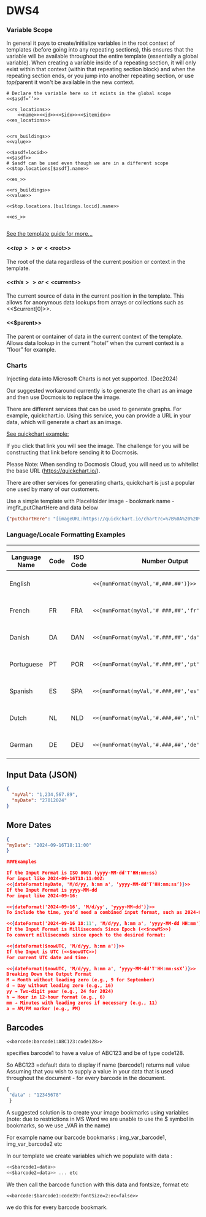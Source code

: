 # DWS4 

### Variable Scope

In general it pays to create/initialize variables in the root context of templates (before going into any repeating sections), this ensures that the variable will be available throughout the entire template (essentially a global variable).
When creating a variable inside of a repeating section, it will only exist within that context (within that repeating section block) and when the repeating section ends, or you jump into another repeating section, or use $top/$parent it won't be available in the new context.

```
# Declare the variable here so it exists in the global scope
<<$asdf=’’>>

<<rs_locations>>
	<<name>><<id>><<$idx>><<$itemidx>>
<<es_locations>>


<<rs_buildings>>
<<value>>

<<$asdf=locid>>
<<$asdf>>
# $asdf can be used even though we are in a different scope
<<$top.locations[$asdf].name>>

<<es_>>

<<rs_buildings>>
<<value>>

<<$top.locations.[buildings.locid].name>>

<<es_>>


```
[See the template guide for more...](https://resources.docmosis.com/Documentation/Cloud/DWS4/Cloud-Template-Guide-DWS4.pdf)

#### <<$top>> or <<$root>>

The root of the data regardless of the current position or
context in the template.

#### <<$this>> or <<$current>>

The current source of data in the current position in the
template. This allows for anonymous data lookups from
arrays or collections such as <<$current[0]>>.

#### <<$parent>>

The parent or container of data in the current context of the
template. Allows data lookup in the current “hotel” when
the current context is a “floor” for example.

### Charts

Injecting data into Microsoft Charts is not yet supported. (Dec2024)

Our suggested workaround currently is to generate the chart as an image and then use Docmosis to replace the image.

There are different services that can be used to generate graphs. For example, quickchart.io. Using this service, you can provide a URL in your data, which will generate a chart as an image.

[See quickchart example:](https://quickchart.io/chart?c={type:%27bar%27,data:{labels:[%27Q1%27,%27Q2%27,%27Q3%27,%27Q4%27],%20datasets:[{label:%27Users%27,data:[50,60,70,180]},{label:%27Revenue%27,data:[100,200,300,400]}]}})

If you click that link you will see the image. The challenge for you will be constructing that link before sending it to Docmosis.

Please Note: When sending to Docmosis Cloud, you will need us to whitelist the base URL (https://quickchart.io/). 

There are other services for generating charts, quickchart is just a popular one used by many of our customers.

Use a simple template with PlaceHolder image - bookmark name -imgfit_putChartHere and data below

```json
{"putChartHere": "[imageURL:https://quickchart.io/chart?c=%7B%0A%20%20%22type%22%3A%20%22radar%22%2C%0A%20%20%22data%22%3A%20%7B%0A%20%20%20%20%22labels%22%3A%20%5B%0A%20%20%20%20%20%20%22January%22%2C%0A%20%20%20%20%20%20%22February%22%2C%0A%20%20%20%20%20%20%22March%22%2C%0A%20%20%20%20%20%20%22April%22%2C%0A%20%20%20%20%20%20%22May%22%2C%0A%20%20%20%20%20%20%22June%22%2C%0A%20%20%20%20%20%20%22July%22%2C%0A%20%20%20%20%20%20%22August%22%0A%20%20%20%20%5D%2C%0A%20%20%20%20%22datasets%22%3A%20%5B%0A%20%20%20%20%20%20%7B%0A%20%20%20%20%20%20%20%20%22backgroundColor%22%3A%20%22rgba(255%2C%2099%2C%20132%2C%200.5)%22%2C%0A%20%20%20%20%20%20%20%20%22borderColor%22%3A%20%22rgb(255%2C%2099%2C%20132)%22%2C%0A%20%20%20%20%20%20%20%20%22data%22%3A%20%5B%0A%20%20%20%20%20%20%20%20%20%2015.09%2C%0A%20%20%20%20%20%20%20%20%20%2015.67%2C%0A%20%20%20%20%20%20%20%20%20%2012.5%2C%0A%20%20%20%20%20%20%20%20%20%2012.77%2C%0A%20%20%20%20%20%20%20%20%20%2013.62%2C%0A%20%20%20%20%20%20%20%20%20%2013.68%2C%0A%20%20%20%20%20%20%20%20%20%2013.93%2C%0A%20%20%20%20%20%20%20%20%20%2015.95%0A%20%20%20%20%20%20%20%20%5D%2C%0A%20%20%20%20%20%20%20%20%22label%22%3A%20%22D0%22%0A%20%20%20%20%20%20%7D%2C%0A%20%20%20%20%20%20%7B%0A%20%20%20%20%20%20%20%20%22backgroundColor%22%3A%20%22rgba(255%2C%20159%2C%2064%2C%200.5)%22%2C%0A%20%20%20%20%20%20%20%20%22borderColor%22%3A%20%22rgb(255%2C%20159%2C%2064)%22%2C%0A%20%20%20%20%20%20%20%20%22data%22%3A%20%5B%0A%20%20%20%20%20%20%20%20%20%2024.55%2C%0A%20%20%20%20%20%20%20%20%20%2028.91%2C%0A%20%20%20%20%20%20%20%20%20%2021.81%2C%0A%20%20%20%20%20%20%20%20%20%2023.27%2C%0A%20%20%20%20%20%20%20%20%20%2026.98%2C%0A%20%20%20%20%20%20%20%20%20%2026.05%2C%0A%20%20%20%20%20%20%20%20%20%2025.39%2C%0A%20%20%20%20%20%20%20%20%20%2024.92%0A%20%20%20%20%20%20%20%20%5D%2C%0A%20%20%20%20%20%20%20%20%22label%22%3A%20%22D1%22%2C%0A%20%20%20%20%20%20%20%20%22fill%22%3A%20%22-1%22%0A%20%20%20%20%20%20%7D%2C%0A%20%20%20%20%20%20%7B%0A%20%20%20%20%20%20%20%20%22backgroundColor%22%3A%20%22rgba(255%2C%20205%2C%2086%2C%200.5)%22%2C%0A%20%20%20%20%20%20%20%20%22borderColor%22%3A%20%22rgb(255%2C%20205%2C%2086)%22%2C%0A%20%20%20%20%20%20%20%20%22data%22%3A%20%5B%0A%20%20%20%20%20%20%20%20%20%2036.35%2C%0A%20%20%20%20%20%20%20%20%20%2043.93%2C%0A%20%20%20%20%20%20%20%20%20%2032.54%2C%0A%20%20%20%20%20%20%20%20%20%2033.54%2C%0A%20%20%20%20%20%20%20%20%20%2042.82%2C%0A%20%20%20%20%20%20%20%20%20%2039.34%2C%0A%20%20%20%20%20%20%20%20%20%2035.84%2C%0A%20%20%20%20%20%20%20%20%20%2033.5%0A%20%20%20%20%20%20%20%20%5D%2C%0A%20%20%20%20%20%20%20%20%22label%22%3A%20%22D2%22%2C%0A%20%20%20%20%20%20%20%20%22fill%22%3A%201%0A%20%20%20%20%20%20%7D%2C%0A%20%20%20%20%20%20%7B%0A%20%20%20%20%20%20%20%20%22backgroundColor%22%3A%20%22rgba(75%2C%20192%2C%20192%2C%200.5)%22%2C%0A%20%20%20%20%20%20%20%20%22borderColor%22%3A%20%22rgb(75%2C%20192%2C%20192)%22%2C%0A%20%20%20%20%20%20%20%20%22data%22%3A%20%5B%0A%20%20%20%20%20%20%20%20%20%2047.7%2C%0A%20%20%20%20%20%20%20%20%20%2058.92%2C%0A%20%20%20%20%20%20%20%20%20%2044.45%2C%0A%20%20%20%20%20%20%20%20%20%2049.08%2C%0A%20%20%20%20%20%20%20%20%20%2053.39%2C%0A%20%20%20%20%20%20%20%20%20%2051.85%2C%0A%20%20%20%20%20%20%20%20%20%2048.4%2C%0A%20%20%20%20%20%20%20%20%20%2049.36%0A%20%20%20%20%20%20%20%20%5D%2C%0A%20%20%20%20%20%20%20%20%22label%22%3A%20%22D3%22%2C%0A%20%20%20%20%20%20%20%20%22fill%22%3A%20false%0A%20%20%20%20%20%20%7D%2C%0A%20%20%20%20%20%20%7B%0A%20%20%20%20%20%20%20%20%22backgroundColor%22%3A%20%22rgba(54%2C%20162%2C%20235%2C%200.5)%22%2C%0A%20%20%20%20%20%20%20%20%22borderColor%22%3A%20%22rgb(54%2C%20162%2C%20235)%22%2C%0A%20%20%20%20%20%20%20%20%22data%22%3A%20%5B%0A%20%20%20%20%20%20%20%20%20%2060.73%2C%0A%20%20%20%20%20%20%20%20%20%2071.97%2C%0A%20%20%20%20%20%20%20%20%20%2053.96%2C%0A%20%20%20%20%20%20%20%20%20%2057.22%2C%0A%20%20%20%20%20%20%20%20%20%2065.09%2C%0A%20%20%20%20%20%20%20%20%20%2062.06%2C%0A%20%20%20%20%20%20%20%20%20%2056.91%2C%0A%20%20%20%20%20%20%20%20%20%2060.52%0A%20%20%20%20%20%20%20%20%5D%2C%0A%20%20%20%20%20%20%20%20%22label%22%3A%20%22D4%22%2C%0A%20%20%20%20%20%20%20%20%22fill%22%3A%20%22-1%22%0A%20%20%20%20%20%20%7D%2C%0A%20%20%20%20%20%20%7B%0A%20%20%20%20%20%20%20%20%22backgroundColor%22%3A%20%22rgba(153%2C%20102%2C%20255%2C%200.5)%22%2C%0A%20%20%20%20%20%20%20%20%22borderColor%22%3A%20%22rgb(153%2C%20102%2C%20255)%22%2C%0A%20%20%20%20%20%20%20%20%22data%22%3A%20%5B%0A%20%20%20%20%20%20%20%20%20%2073.33%2C%0A%20%20%20%20%20%20%20%20%20%2080.78%2C%0A%20%20%20%20%20%20%20%20%20%2068.05%2C%0A%20%20%20%20%20%20%20%20%20%2068.59%2C%0A%20%20%20%20%20%20%20%20%20%2076.79%2C%0A%20%20%20%20%20%20%20%20%20%2077.24%2C%0A%20%20%20%20%20%20%20%20%20%2066.08%2C%0A%20%20%20%20%20%20%20%20%20%2072.37%0A%20%20%20%20%20%20%20%20%5D%2C%0A%20%20%20%20%20%20%20%20%22label%22%3A%20%22D5%22%2C%0A%20%20%20%20%20%20%20%20%22fill%22%3A%20%22-1%22%0A%20%20%20%20%20%20%7D%0A%20%20%20%20%5D%0A%20%20%7D%2C%0A%20%20%22options%22%3A%20%7B%0A%20%20%20%20%22maintainAspectRatio%22%3A%20true%2C%0A%20%20%20%20%22spanGaps%22%3A%20false%2C%0A%20%20%20%20%22elements%22%3A%20%7B%0A%20%20%20%20%20%20%22line%22%3A%20%7B%0A%20%20%20%20%20%20%20%20%22tension%22%3A%200.000001%0A%20%20%20%20%20%20%7D%0A%20%20%20%20%7D%2C%0A%20%20%20%20%22plugins%22%3A%20%7B%0A%20%20%20%20%20%20%22filler%22%3A%20%7B%0A%20%20%20%20%20%20%20%20%22propagate%22%3A%20false%0A%20%20%20%20%20%20%7D%2C%0A%20%20%20%20%20%20%22samples-filler-analyser%22%3A%20%7B%0A%20%20%20%20%20%20%20%20%22target%22%3A%20%22chart-analyser%22%0A%20%20%20%20%20%20%7D%0A%20%20%20%20%7D%0A%20%20%7D%0A%7D]"}
```


### Language/Locale Formatting Examples
---


| Language Name | Code | ISO Code | Number Output                                 | Date Output                                                      |
|---------------|------|----------|-----------------------------------------------|------------------------------------------------------------------|
| English       |      |          | `<<{numFormat(myVal,'#,###.##')}>>`           | `<<{dateFormat(myDate , 'EEEE, dd MMMM yyyy' , 'ddMMyyyy')}>>`   |
| French        | FR   | FRA      | `<<{numFormat(myVal,'# ###,##','fr','false')}>>` | `<<{dateFormat(myDate , 'EEEE, dd MMMM yyyy' , 'ddMMyyyy', 'FR')}>>` |
| Danish        | DA   | DAN      | `<<{numFormat(myVal,'#.###,##','da','false')}>>` | `<<{dateFormat(myDate , 'EEEE, dd MMMM yyyy' , 'ddMMyyyy', 'DA')}>>` |
| Portuguese    | PT   | POR      | `<<{numFormat(myVal,'#.###,##','pt','false')}>>` | `<<{dateFormat(myDate , 'EEEE, dd MMMM yyyy' , 'ddMMyyyy', 'PT')}>>` |
| Spanish       | ES   | SPA      | `<<{numFormat(myVal,'#.###,##','es','false')}>>` | `<<{dateFormat(myDate , 'EEEE, dd MMMM yyyy' , 'ddMMyyyy', 'ES')}>>` |
| Dutch         | NL   | NLD      | `<<{numFormat(myVal,'#.###,##','nl','false')}>>` | `<<{dateFormat(myDate , 'EEEE, dd MMMM yyyy' , 'ddMMyyyy', 'NL')}>>` |
| German        | DE   | DEU      | `<<{numFormat(myVal,'#.###,##','de','false')}>>` | `<<{dateFormat(myDate , 'EEEE, dd MMMM yyyy' , 'ddMMyyyy', 'DE')}>>` |

## Input Data (JSON)
```json
{
  "myVal": "1,234,567.89",
  "myDate": "27012024"
}
```

## More Dates
```json
{
"myDate": "2024-09-16T18:11:00"
}

###Examples

If the Input Format is ISO 8601 (yyyy-MM-dd'T'HH:mm:ss)
For input like 2024-09-16T18:11:00Z:
<<{dateFormat(myDate, 'M/d/yy, h:mm a', ‘yyyy-MM-dd'T'HH:mm:ss’)}>> 
If the Input Format is yyyy-MM-dd
For input like 2024-09-16:

<<{dateFormat('2024-09-16', 'M/d/yy', 'yyyy-MM-dd')}>> 
To include the time, you’d need a combined input format, such as 2024-09-16 18:11 (assuming yyyy-MM-dd HH:mm):

<<{dateFormat('2024-09-16 18:11', 'M/d/yy, h:mm a', 'yyyy-MM-dd HH:mm')}>> 
If the Input Format is Milliseconds Since Epoch (<<$nowMS>>)
To convert milliseconds since epoch to the desired format:

<<{dateFormat($nowUTC, 'M/d/yy, h:mm a')}>> 
If the Input is UTC (<<$nowUTC>>)
For current UTC date and time:

<<{dateFormat($nowUTC, 'M/d/yy, h:mm a', ‘yyyy-MM-dd'T'HH:mm:ssX’)}>> 
Breaking Down the Output Format
M → Month without leading zero (e.g., 9 for September)
d → Day without leading zero (e.g., 16)
yy → Two-digit year (e.g., 24 for 2024)
h → Hour in 12-hour format (e.g., 6)
mm → Minutes with leading zeros if necessary (e.g., 11)
a → AM/PM marker (e.g., PM)

```

## Barcodes

`<<barcode:barcode1:ABC123:code128>>`

specifies barcode1 to have a value of
ABC123 and be of type code128.

So ABC123 =default data to display if name (barcode1) returns null
value
Assuming that you wish to supply a value in your data that is used throughout the
document - for every barcode in the document.
``` js
{
 "data" : "12345678"
 }
 ```

A suggested solution is to create your image bookmarks using variables (note: due to
restrictions in MS Word
we are unable to use the $ symbol in bookmarks, so we use _VAR in the name)

For example name our barcode bookmarks : img_var_barcode1, img_var_barcode2 etc

In our template we create variables which we populate with data  :
```js
<<$barcode1=data>>
<<$barcode2=data>> ... etc
```

We then call the barcode function with this data and fontsize, format etc

`<<barcode:$barcode1:code39:fontSize=2:ec=false>>`

we do this for every barcode bookmark.


